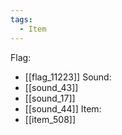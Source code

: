 ```yaml
---
tags:
  - Item
---
```

Flag:
- [[flag_11223]]
Sound:
- [[sound_43]]
- [[sound_17]]
- [[sound_44]]
Item:
- [[item_508]]
